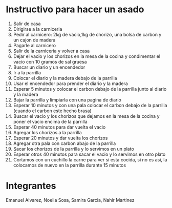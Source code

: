 # Instructivo para hacer un asado
1. Salir de casa
1. Dirigirse a la carniceria
1. Pedir al carnicero: 2kg de vacio,1kg de chorizo, una bolsa de carbon y un cajon de madera
1. Pagarle al carnicero
1. Salir de la carniceria y volver a casa
1. Dejar el vacio y los chorizos en la mesa de la cocina y condimentar el vacio con 10 gramos de sal gruesa
1. Buscar un diario y un encendedor
1. Ir a la parrilla 
1. Colocar el diario y la madera debajo de la parrilla
1. Usar el encendedor para prender el diario y la madera
1. Esperar 5 minutos y colocar el carbon debajo de la parrilla junto al diario y la madera
1. Bajar la parrilla y limpiarla con una pagina de diario
1. Esperar 10 minutos y con una pala colocar el carbon debajo de la parrilla (cuando el carbon este hecho brasa)
1. Buscar el vacio y los chorizos que dejamos en la mesa de la cocina y poner el vacio encima de la parrilla 
1. Esperar 40 minutos para dar vuelta el vacio
1. Agregar los chorizos a la parrilla 
1. Esperar 20 minutos y dar vuelta los chorizos
1. Agregar otra pala con carbon abajo de la parrilla
1. Sacar los chorizos de la parrilla y lo servimos en un plato 
1. Esperar otros 40 minutos para sacar el vacio y lo servimos en otro plato
1. Cortamos con un cuchillo la carne para ver si esta cocida, si no es asi, la colocamos de nuevo en la parrilla durante 15 minutos


# Integrantes
Emanuel Alvarez, Noelia Sosa, Samira Garcia, Nahir Martinez